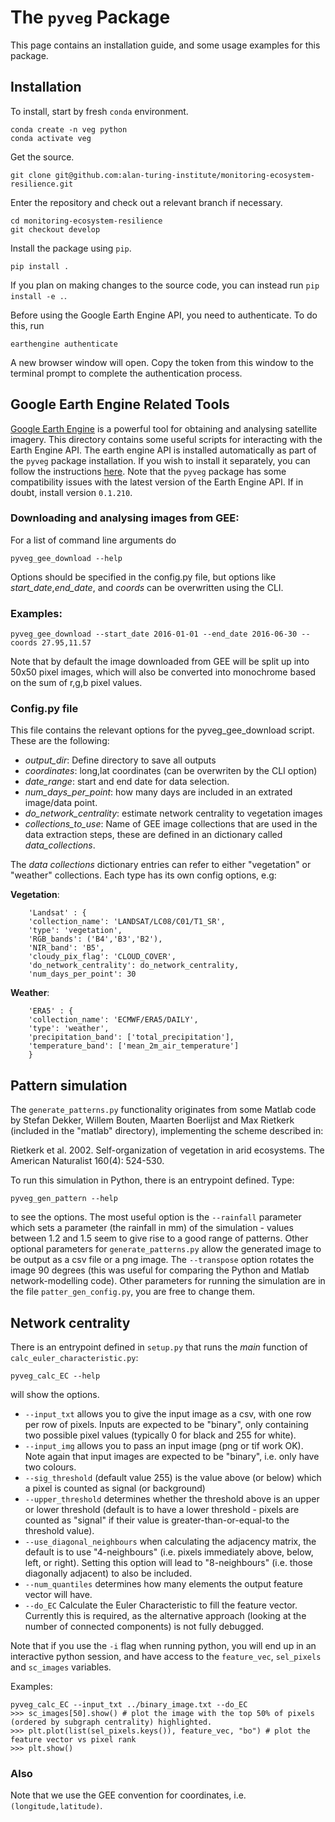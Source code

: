 # The `pyveg` Package

This page contains an installation guide, and some usage examples for this package.

## Installation

To install, start by fresh `conda` environment.
```
conda create -n veg python
conda activate veg
```
Get the source.
```
git clone git@github.com:alan-turing-institute/monitoring-ecosystem-resilience.git
```
Enter the repository and check out a relevant branch if necessary.
```
cd monitoring-ecosystem-resilience
git checkout develop
```
Install the package using `pip`.
```
pip install .
```
If you plan on making changes to the source code, you can instead run `pip install -e .`.

Before using the Google Earth Engine API, you need to authenticate. To do this, run
```
earthengine authenticate
```
A new browser window will open. Copy the token from this window to the terminal prompt to complete the authentication process.


## Google Earth Engine Related Tools

[Google Earth Engine](https://earthengine.google.com) is a powerful tool for obtaining and analysing satellite imagery.
This directory contains some useful scripts for interacting with the Earth Engine API. 
The earth engine API is installed automatically as part of the `pyveg` package installation. 
If you wish to install it separately, you can follow the instructions [here](https://developers.google.com/earth-engine/python_install_manual).
Note that the `pyveg` package has some compatibility issues with the latest version of the Earth Engine API. If in doubt, install version `0.1.210`.

### Downloading and analysing images from GEE:

For a list of command line arguments do
```
pyveg_gee_download --help
```

Options should be specified in the config.py file, but options like *start_date*,*end_date*, and *coords* can be overwritten using the CLI.

### Examples:
```
pyveg_gee_download --start_date 2016-01-01 --end_date 2016-06-30 --coords 27.95,11.57 
```

Note that by default the image downloaded from GEE will be split up into 50x50 pixel images, which will also be
converted into monochrome based on the sum of r,g,b pixel values.

### Config.py file

This file contains the relevant options for the pyveg_gee_download script. These are
the following:

- *output_dir*: Define directory to save all outputs 
- *coordinates*: long,lat coordinates (can be overwriten by the CLI option) 
- *date_range*: start and end date for data selection.
- *num_days_per_point*: how many days are included in an extrated image/data point.
- *do_network_centrality*:  estimate network centrality to vegetation images
- *collections_to_use*: Name of GEE image collections that are used in the data extraction steps,
these are defined in an dictionary called *data_collections*.

The *data collections* dictionary entries can refer to either "vegetation" or "weather" collections.
Each type has its own config options, e.g:
    
   **Vegetation**:
        
        'Landsat' : {
        'collection_name': 'LANDSAT/LC08/C01/T1_SR',
        'type': 'vegetation',
        'RGB_bands': ('B4','B3','B2'),
        'NIR_band': 'B5',
        'cloudy_pix_flag': 'CLOUD_COVER',
        'do_network_centrality': do_network_centrality,
        'num_days_per_point': 30

    
   **Weather**:

        'ERA5' : {
        'collection_name': 'ECMWF/ERA5/DAILY',
        'type': 'weather',
        'precipitation_band': ['total_precipitation'],
        'temperature_band': ['mean_2m_air_temperature']
        }  



## Pattern simulation

The ```generate_patterns.py``` functionality originates from some Matlab code by Stefan Dekker, Willem Bouten, Maarten Boerlijst and Max Rietkerk (included in the "matlab" directory), implementing the scheme described in:

Rietkerk et al. 2002. Self-organization of vegetation in arid ecosystems. The American Naturalist 160(4): 524-530.

To run this simulation in Python, there is an entrypoint defined.  Type:
```
pyveg_gen_pattern --help
```
to see the options.  The most useful option is the `--rainfall` parameter which sets a parameter (the rainfall in mm) of the simulation - values between 1.2 and 1.5 seem to give rise to a good range of patterns.
Other optional parameters for `generate_patterns.py` allow the generated image to be output as a csv file or a png image.  The `--transpose` option rotates the image 90 degrees (this was useful for comparing the Python and Matlab network-modelling code).
Other parameters for running the simulation are in the file `patter_gen_config.py`, you are free to change them.


## Network centrality

There is an entrypoint defined in `setup.py` that runs the *main* function of `calc_euler_characteristic.py`:
```
pyveg_calc_EC --help
```
will show the options.

* `--input_txt` allows you to give the input image as a csv, with one row per row of pixels.  Inputs are expected to be "binary", only containing two possible pixel values (typically 0 for black and 255 for white).
* `--input_img` allows you to pass an input image (png or tif work OK).  Note again that input images are expected to be "binary", i.e. only have two colours.
* `--sig_threshold` (default value 255) is the value above (or below) which a pixel is counted as signal (or background)
* `--upper_threshold` determines whether the threshold above is an upper or lower threshold (default is to have a lower threshold - pixels are counted as "signal" if their value is greater-than-or-equal-to the threshold value).
* `--use_diagonal_neighbours` when calculating the adjacency matrix, the default is to use "4-neighbours" (i.e. pixels immediately above, below, left, or right).  Setting this option will lead to "8-neighbours" (i.e. those diagonally adjacent) to also be included.
* `--num_quantiles` determines how many elements the output feature vector will have.
* `--do_EC` Calculate the Euler Characteristic to fill the feature vector.  Currently this is required, as the alternative approach (looking at the number of connected components) is not fully debugged.

Note that if you use the `-i` flag when running python, you will end up in an interactive python session, and have access to the `feature_vec`, `sel_pixels` and `sc_images` variables.

Examples:
```
pyveg_calc_EC --input_txt ../binary_image.txt --do_EC
>>> sc_images[50].show() # plot the image with the top 50% of pixels (ordered by subgraph centrality) highlighted.
>>> plt.plot(list(sel_pixels.keys()), feature_vec, "bo") # plot the feature vector vs pixel rank
>>> plt.show()
```

### Also

Note that we use the GEE convention for coordinates, i.e. `(longitude,latitude)`.
